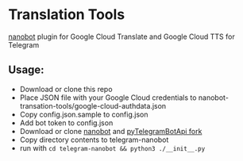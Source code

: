 # Translation Tools
[nanobot](https://github.com/nev3rfail/telegram-nanobot) plugin for Google Cloud Translate and Google Cloud TTS for Telegram

## Usage:
* Download or clone this repo
* Place JSON file with your Google Cloud credentials to nanobot-transation-tools/google-cloud-authdata.json
* Copy config.json.sample to config.json
* Add bot token to config.json 
* Download or clone [nanobot](https://github.com/nev3rfail/telegram-nanobot) and [pyTelegramBotApi fork](https://github.com/nev3rfail/pyTelegramBotApi)
* Copy directory contents to telegram-nanobot
* run with `cd telegram-nanobot && python3 ./__init__.py`
